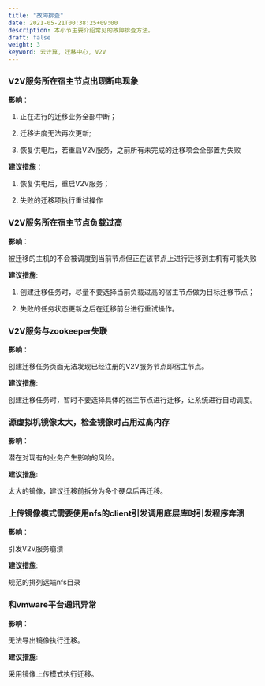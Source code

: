 ```yaml
---
title: "故障排查"
date: 2021-05-21T00:38:25+09:00
description: 本小节主要介绍常见的故障排查方法。
draft: false
weight: 3
keyword: 云计算, 迁移中心, V2V
---
```


### V2V服务所在宿主节点出现断电现象

**影响**：

1. 正在进行的迁移业务全部中断；

2. 迁移进度无法再次更新;

3. 恢复供电后，若重启V2V服务，之前所有未完成的迁移项会全部置为失败

**建议措施**：

1. 恢复供电后，重启V2V服务；

2. 失败的迁移项执行重试操作

### V2V服务所在宿主节点负载过高

**影响**：

被迁移的主机的不会被调度到当前节点但正在该节点上进行迁移到主机有可能失败

**建议措施**:

1. 创建迁移任务时，尽量不要选择当前负载过高的宿主节点做为目标迁移节点；

2. 失败的任务状态更新之后在迁移前台进行重试操作。

### V2V服务与zookeeper失联

**影响**：

创建迁移任务页面无法发现已经注册的V2V服务节点即宿主节点。

**建议措施**: 

创建迁移任务时，暂时不要选择具体的宿主节点进行迁移，让系统进行自动调度。

### 源虚拟机镜像太大，检查镜像时占用过高内存

**影响**：

潜在对现有的业务产生影响的风险。

**建议措施**: 

太大的镜像，建议迁移前拆分为多个硬盘后再迁移。

### 上传镜像模式需要使用nfs的client引发调用底层库时引发程序奔溃

**影响**：

引发V2V服务崩溃

**建议措施**: 

规范的排列远端nfs目录

### 和vmware平台通讯异常

**影响**：

无法导出镜像执行迁移。

**建议措施**: 

采用镜像上传模式执行迁移。



